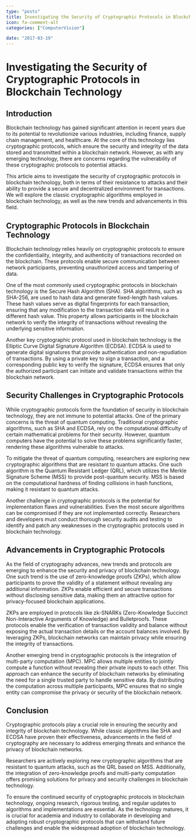 ```yaml
---
type: "posts"
title: Investigating the Security of Cryptographic Protocols in Blockchain Technology
icon: fa-comment-alt
categories: ["ComputerVision"]

date: "2017-03-19"
---
```




# Investigating the Security of Cryptographic Protocols in Blockchain Technology

## Introduction

Blockchain technology has gained significant attention in recent years due to its potential to revolutionize various industries, including finance, supply chain management, and healthcare. At the core of this technology lies cryptographic protocols, which ensure the security and integrity of the data stored and transmitted within a blockchain network. However, as with any emerging technology, there are concerns regarding the vulnerability of these cryptographic protocols to potential attacks.

This article aims to investigate the security of cryptographic protocols in blockchain technology, both in terms of their resistance to attacks and their ability to provide a secure and decentralized environment for transactions. We will explore the classic cryptographic algorithms employed in blockchain technology, as well as the new trends and advancements in this field.

## Cryptographic Protocols in Blockchain Technology

Blockchain technology relies heavily on cryptographic protocols to ensure the confidentiality, integrity, and authenticity of transactions recorded on the blockchain. These protocols enable secure communication between network participants, preventing unauthorized access and tampering of data.

One of the most commonly used cryptographic protocols in blockchain technology is the Secure Hash Algorithm (SHA). SHA algorithms, such as SHA-256, are used to hash data and generate fixed-length hash values. These hash values serve as digital fingerprints for each transaction, ensuring that any modification to the transaction data will result in a different hash value. This property allows participants in the blockchain network to verify the integrity of transactions without revealing the underlying sensitive information.

Another key cryptographic protocol used in blockchain technology is the Elliptic Curve Digital Signature Algorithm (ECDSA). ECDSA is used to generate digital signatures that provide authentication and non-repudiation of transactions. By using a private key to sign a transaction, and a corresponding public key to verify the signature, ECDSA ensures that only the authorized participant can initiate and validate transactions within the blockchain network.

## Security Challenges in Cryptographic Protocols

While cryptographic protocols form the foundation of security in blockchain technology, they are not immune to potential attacks. One of the primary concerns is the threat of quantum computing. Traditional cryptographic algorithms, such as SHA and ECDSA, rely on the computational difficulty of certain mathematical problems for their security. However, quantum computers have the potential to solve these problems significantly faster, rendering these algorithms vulnerable to attacks.

To mitigate the threat of quantum computing, researchers are exploring new cryptographic algorithms that are resistant to quantum attacks. One such algorithm is the Quantum Resistant Ledger (QRL), which utilizes the Merkle Signature Scheme (MSS) to provide post-quantum security. MSS is based on the computational hardness of finding collisions in hash functions, making it resistant to quantum attacks.

Another challenge in cryptographic protocols is the potential for implementation flaws and vulnerabilities. Even the most secure algorithms can be compromised if they are not implemented correctly. Researchers and developers must conduct thorough security audits and testing to identify and patch any weaknesses in the cryptographic protocols used in blockchain technology.

## Advancements in Cryptographic Protocols

As the field of cryptography advances, new trends and protocols are emerging to enhance the security and privacy of blockchain technology. One such trend is the use of zero-knowledge proofs (ZKPs), which allow participants to prove the validity of a statement without revealing any additional information. ZKPs enable efficient and secure transactions without disclosing sensitive data, making them an attractive option for privacy-focused blockchain applications.

ZKPs are employed in protocols like zk-SNARKs (Zero-Knowledge Succinct Non-Interactive Arguments of Knowledge) and Bulletproofs. These protocols enable the verification of transaction validity and balance without exposing the actual transaction details or the account balances involved. By leveraging ZKPs, blockchain networks can maintain privacy while ensuring the integrity of transactions.

Another emerging trend in cryptographic protocols is the integration of multi-party computation (MPC). MPC allows multiple entities to jointly compute a function without revealing their private inputs to each other. This approach can enhance the security of blockchain networks by eliminating the need for a single trusted party to handle sensitive data. By distributing the computation across multiple participants, MPC ensures that no single entity can compromise the privacy or security of the blockchain network.

## Conclusion

Cryptographic protocols play a crucial role in ensuring the security and integrity of blockchain technology. While classic algorithms like SHA and ECDSA have proven their effectiveness, advancements in the field of cryptography are necessary to address emerging threats and enhance the privacy of blockchain networks.

Researchers are actively exploring new cryptographic algorithms that are resistant to quantum attacks, such as the QRL based on MSS. Additionally, the integration of zero-knowledge proofs and multi-party computation offers promising solutions for privacy and security challenges in blockchain technology.

To ensure the continued security of cryptographic protocols in blockchain technology, ongoing research, rigorous testing, and regular updates to algorithms and implementations are essential. As the technology matures, it is crucial for academia and industry to collaborate in developing and adopting robust cryptographic protocols that can withstand future challenges and enable the widespread adoption of blockchain technology.